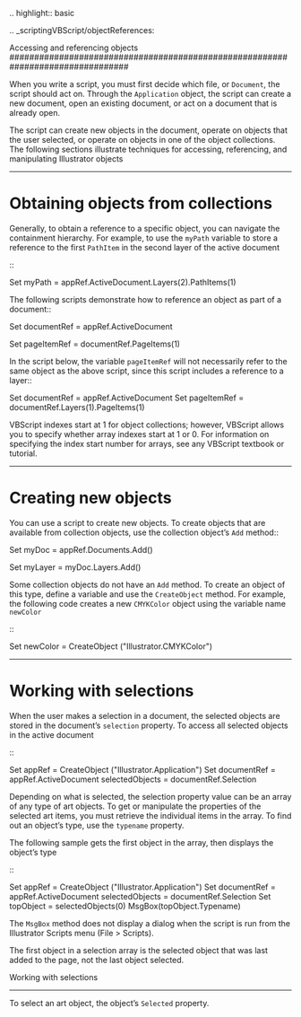 .. highlight:: basic

.. _scriptingVBScript/objectReferences:

Accessing and referencing objects
################################################################################

When you write a script, you must first decide which file, or ``Document``, the script should act on. Through the ``Application`` object, the script can create a new document, open an existing document, or act on a document that is already open.

The script can create new objects in the document, operate on objects that the user selected, or operate on objects in one of the object collections. The following sections illustrate techniques for accessing,
referencing, and manipulating Illustrator objects

----

Obtaining objects from collections
================================================================================

Generally, to obtain a reference to a specific object, you can navigate the containment hierarchy. For example, to use the ``myPath`` variable to store a reference to the first ``PathItem`` in the second layer of the active document

::

  Set myPath = appRef.ActiveDocument.Layers(2).PathItems(1)

The following scripts demonstrate how to reference an object as part of a document::

  Set documentRef = appRef.ActiveDocument

  Set pageItemRef = documentRef.PageItems(1)

In the script below, the variable ``pageItemRef`` will not necessarily refer to the same object as the above script, since this script includes a reference to a layer::

  Set documentRef = appRef.ActiveDocument
  Set pageItemRef = documentRef.Layers(1).PageItems(1)

VBScript indexes start at 1 for object collections; however, VBScript allows you to specify whether array indexes start at 1 or 0. For information on specifying the index start number for arrays, see any VBScript textbook or tutorial.

----

Creating new objects
================================================================================

You can use a script to create new objects. To create objects that are available from collection objects, use the collection object’s ``Add`` method::

  Set myDoc = appRef.Documents.Add()

  Set myLayer = myDoc.Layers.Add()

Some collection objects do not have an ``Add`` method. To create an object of this type, define a variable and use the ``CreateObject`` method. For example, the following code creates a new ``CMYKColor`` object using the variable name ``newColor``

::

  Set newColor = CreateObject ("Illustrator.CMYKColor")

----

Working with selections
================================================================================

When the user makes a selection in a document, the selected objects are stored in the document’s ``selection`` property. To access all selected objects in the active document

::

  Set appRef = CreateObject ("Illustrator.Application")
  Set documentRef = appRef.ActiveDocument
  selectedObjects = documentRef.Selection

Depending on what is selected, the selection property value can be an array of any type of art objects. To get or manipulate the properties of the selected art items, you must retrieve the individual items in the array. To find out an object’s type, use the ``typename`` property.

The following sample gets the first object in the array, then displays the object’s type

::

  Set appRef = CreateObject ("Illustrator.Application")
  Set documentRef = appRef.ActiveDocument
  selectedObjects = documentRef.Selection
  Set topObject = selectedObjects(0)
  MsgBox(topObject.Typename)

The ``MsgBox`` method does not display a dialog when the script is run from the Illustrator Scripts menu (File > Scripts).

The first object in a selection array is the selected object that was last added to the page, not the last object selected.

Working with selections
********************************************************************************

To select an art object, the object’s ``Selected`` property.
